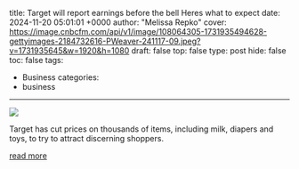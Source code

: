 title: Target will report earnings before the bell Heres what to expect
date: 2024-11-20 05:01:01 +0000
author: "Melissa Repko"
cover: https://image.cnbcfm.com/api/v1/image/108064305-1731935494628-gettyimages-2184732616-PWeaver-241117-09.jpeg?v=1731935645&w=1920&h=1080
draft: false
top: false
type: post
hide: false
toc: false
tags:
  - Business
categories:
  - business
---

![](https://image.cnbcfm.com/api/v1/image/108064305-1731935494628-gettyimages-2184732616-PWeaver-241117-09.jpeg?v=1731935645&w=1920&h=1080)

Target has cut prices on thousands of items, including milk, diapers and toys, to try to attract discerning shoppers.

[read more](https://www.cnbc.com/2024/11/20/target-tgt-q3-2024-earnings.html)
